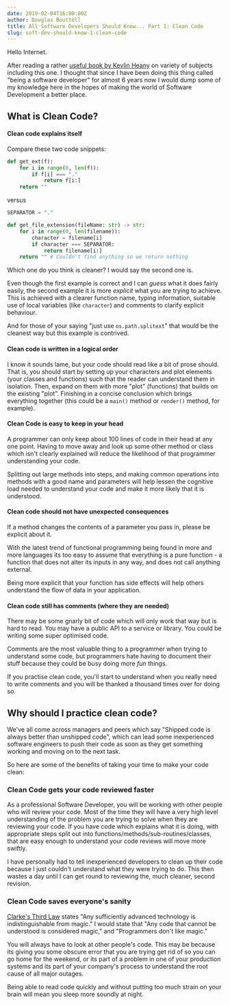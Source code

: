 ```yaml
---
date: 2019-02-04T16:00:00Z
author: Douglas Bouttell
title: All Software Developers Should Know... Part 1: Clean Code
slug: soft-dev-should-know-1-clean-code
---
```


Hello Internet.  

After reading a rather 
[useful book by Kevlin Heany](https://www.amazon.co.uk/dp/0596809484)
on variety of subjects including this one.  I thought that since I have been doing 
this thing called "being a software developer" for almost 6 years
now I would dump some of my knowledge here in the hopes of 
making the world of Software Development a better place.

## What is Clean Code?

#### Clean code explains itself
Compare these two code snippets:
```python
def get_ext(f):
    for i in range(0, len(f)):
        if f[i] === "."
            return f[i:]
    return ""
```
versus
```python
SEPARATOR = "."

def get_file_extension(fileName: str) -> str:
    for i in range(0, len(filename)):
        character = filename[i]
        if character === SEPARATOR:
            return filename[i:]
    return "" # Couldn't find anything so we return nothing
```

Which one do you think is cleaner?  I would say the second one is.  

Even though the first example is correct and I can *guess* what it does
fairly easily, the second example it is more *explicit*
what you are trying to achieve.  This is achieved with a clearer
function name, typing information, suitable use of local variables
(like `character`) and comments to clarify explicit behaviour.

And for those of your saying "just use `os.path.splitext`" that would be the
cleanest way but this example is contrived.

#### Clean code is written in a logical order
I know it sounds lame, but your code should read like a bit of prose should.
That is, you should start by setting up your characters and plot elements 
(your classes and functions) such that the reader can understand them in isolation.
Then, expand on them with more "plot" (functions) that builds on the existing "plot".
Finishing in a concise conclusion which brings everything together (this could be a 
`main()` method or `render()` method, for example).

#### Clean Code is easy to keep in your head
A programmer can only keep about 100 lines of code in their head at any one point.  Having
to move away and look up some other method or class which isn't clearly explained will
reduce the likelihood of that programmer understanding your code.

Splitting out large methods into steps, and making common operations into methods with
a good name and parameters will help lessen the cognitive load needed to understand your
code and make it more likely that it is understood.

#### Clean code should not have unexpected consequences
If a method changes the contents of a parameter you pass in, please be explicit about it.

With the latest trend of functional programming being found in more and more languages its 
too easy to assume that everything is a pure function - a function that does not alter its 
inputs in any way, and does not call anything external.

Being more explicit that your function has side effects will help others understand the
flow of data in your application.

#### Clean code still has comments (where they are needed)
There may be some gnarly bit of code which will only work that way but is hard to read.
You may have a public API to a service or library.  You could be writing some super optimised
code.

Comments are the most valuable thing to a programmer when trying to understand some code, but
programmers hate having to document their stuff because they could be busy doing more *fun* things.

If you practise clean code, you'll start to understand when you really need to write comments and 
you will be thanked a thousand times over for doing so.

## Why should I practice clean code?
We've all come across managers and peers which say "Shipped
code is always better than unshipped code", which can lead some
inexperienced software engineers to push their code as soon as they
get something working and moving on to the next task.

So here are some of the benefits of taking your time to make your code
clean: 

### Clean Code gets your code reviewed faster
As a professional Software Developer, you will be working with
other people who will review your code.  Most of the time they
will have a very high level understanding of the problem you
are trying to solve when they are reviewing your code.  If you 
have code which explains what it is doing, with appropriate steps
split out into functions/methods/sub-routines/classes, that are
easy enough to understand your code reviews will move more swiftly.

I have personally had to tell inexperienced developers to clean 
up their code because I just couldn't understand what they were
trying to do.  This then wastes a day until I can get round to 
reviewing the, much cleaner, second revision.

### Clean Code saves everyone's sanity
[Clarke's Third Law](https://en.wikipedia.org/wiki/Clarke%27s_three_laws) states
"Any sufficiently advanced technology is indistinguishable from magic."  I would 
state that "Any code that cannot be understood is considered magic," and "Programmers
don't like magic."

You will always have to look at other people's code.  This may be because its giving you
some obscure error that you are trying get rid of so you can go home for the weekend, 
or its part of a problem in one of your production systems and its part of your company's
process to understand the root cause of all major outages.

Being able to read code quickly and without putting too much strain on your brain will
mean you sleep more soundly at night.



